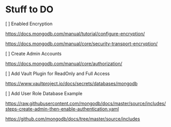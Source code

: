 # Stuff to DO

[ ] Enabled Encryption

https://docs.mongodb.com/manual/tutorial/configure-encryption/

https://docs.mongodb.com/manual/core/security-transport-encryption/

[ ] Create Admin Accounts

https://docs.mongodb.com/manual/core/authorization/

[ ] Add Vault Plugin for ReadOnly and Full Access

https://www.vaultproject.io/docs/secrets/databases/mongodb

[ ] Add User Role Database Example

https://raw.githubusercontent.com/mongodb/docs/master/source/includes/steps-create-admin-then-enable-authentication.yaml

https://github.com/mongodb/docs/tree/master/source/includes

